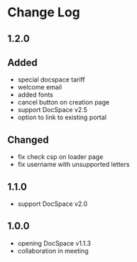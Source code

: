 # Change Log

## 1.2.0
## Added
- special docspace tariff
- welcome email
- added fonts
- cancel button on creation page
- support DocSpace v2.5
- option to link to existing portal

## Changed
- fix check csp on loader page
- fix username with unsupported letters

## 1.1.0
- support DocSpace v2.0

## 1.0.0
- opening DocSpace v1.1.3
- collaboration in meeting
